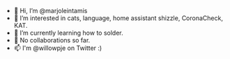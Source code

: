 - 👋 Hi, I’m @marjoleintamis
- 👀 I’m interested in cats, language, home assistant shizzle, CoronaCheck, KAT.
- 🌱 I’m currently learning how to solder.
- 💞️ No collaborations so far.
- 📫 I'm @willowpje on Twitter :)

<!---
marjoleintamis/marjoleintamis is a ✨ special ✨ repository because its `README.md` (this file) appears on your GitHub profile.
You can click the Preview link to take a look at your changes.
--->
